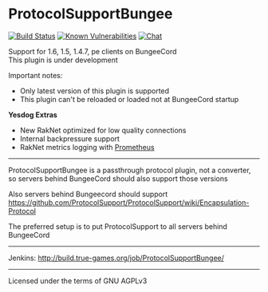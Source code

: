 ProtocolSupportBungee
================

[![Build Status](https://travis-ci.org/yesdog/ProtocolSupportBungee.svg?branch=master)](https://travis-ci.org/yesdog/ProtocolSupportBungee)
[![Known Vulnerabilities](https://snyk.io/test/github/yesdog/ProtocolSupportBungee/badge.svg?targetFile=build.gradle)](https://snyk.io/test/github/yesdog/ProtocolSupportBungee?targetFile=build.gradle)
[![Chat](https://img.shields.io/badge/chat-on%20discord-7289da.svg)](https://discord.gg/x935y8p)

Support for 1.6, 1.5, 1.4.7, pe clients on BungeeCord<br>
This plugin is under development

Important notes:
* Only latest version of this plugin is supported
* This plugin can't be reloaded or loaded not at BungeeCord startup

__Yesdog Extras__
* New RakNet optimized for low quality connections
* Internal backpressure support
* RakNet metrics logging with [Prometheus](https://github.com/prometheus)

---

ProtocolSupportBungee is a passthrough protocol plugin, not a converter, so servers behind BungeeCord should also support those versions

Also servers behind Bungeecord should support https://github.com/ProtocolSupport/ProtocolSupport/wiki/Encapsulation-Protocol

The preferred setup is to put ProtocolSupport to all servers behind BungeeCord

---

Jenkins: http://build.true-games.org/job/ProtocolSupportBungee/

---

Licensed under the terms of GNU AGPLv3
